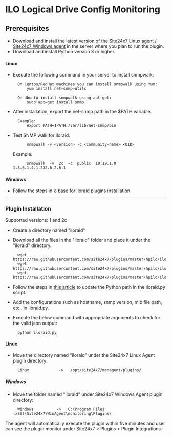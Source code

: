# ILO Logical Drive Config Monitoring
## Prerequisites

- Download and install the latest version of the [Site24x7 Linux agent / Site24x7 Windows agent](https://www.site24x7.com/app/client#/admin/inventory/add-monitor) in the server where you plan to run the plugin.
- Download and install Python version 3 or higher.

#### Linux 

- Execute the following command in your server to install snmpwalk: 

		On Centos/RedHat machines you can install snmpwalk using Yum:
			yum install net–snmp–utils

		On Ubuntu install snmpwalk using apt-get:
			sudo apt–get install snmp
- After installation, export the net-snmp path in the $PATH variable.

		Example:
			export PATH=$PATH:/var/lib/net-snmp/bin

- Test SNMP walk for iloraid:

			snmpwalk -v <version> -c <community-name> <OID>
	Example:

			snmpwalk  -v  2c  -c  public  10.19.1.0  1.3.6.1.4.1.232.6.2.6.1
		
#### Windows

- Follow the steps in [k-base](https://support.site24x7.com/portal/en/kb/articles/iloraid-monitoring-for-windows) for iloraid plugins installation

---

### Plugin Installation  

Supported versions: 1 and 2c

- Create a directory named "iloraid"
- Download all the files in the "iloraid" folder and place it under the "iloraid" directory.

		wget https://raw.githubusercontent.com/site24x7/plugins/master/hpilo/iloraid/iloraid.py
		wget https://raw.githubusercontent.com/site24x7/plugins/master/hpilo/iloraid/cpqida.mib
		wget https://raw.githubusercontent.com/site24x7/plugins/master/hpilo/iloraid/SNMPUtil.py
- Follow the steps in [this article](https://support.site24x7.com/portal/en/kb/articles/updating-python-path-in-a-plugin-script-for-linux-servers) to update the Python path in the iloraid.py script.
- Add the configurations such as hostname, snmp version, mib file path, etc,. in iloraid.py.
- Execute the below command with appropriate arguments to check for the valid json output:

		python iloraid.py 
		
#### Linux

- Move the directory named "iloraid" under the Site24x7 Linux Agent plugin directory: 

		Linux             ->   /opt/site24x7/monagent/plugins/
		
##### Windows 

- Move the folder named "iloraid" under Site24x7 Windows Agent plugin directory: 

		Windows          ->   C:\Program Files (x86)\Site24x7\WinAgent\monitoring\Plugins\
		
The agent will automatically execute the plugin within five minutes and user can see the plugin monitor under Site24x7 > Plugins > Plugin Integrations.







